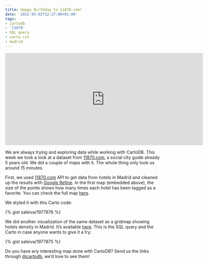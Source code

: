 ```yaml
---
title: Happy Birthday to 11870.com!
date: '2012-03-02T12:27:00+01:00'
tags:
- cartodb
- '11870'
- SQL query
- carto css
- madrid
---
```


<iframe frameborder="0" height="300" src="https://viz2.cartodb.com/tables/hoteles_madrid_11870/embed_map" width="645"></iframe>

We are always trying and exploring data while working with CartoDB. This week we took a look at a dataset from <a href="http://11870.com/" target="_blank">11870.com</a>, a social city guide already 5 years old. We did a couple of maps with it. The whole thing only took us around 15 minutes. 

First, we used <a href="http://11870.com/" target="_blank">11870.com</a> API to get data from hotels in Madrid and cleaned up the results with <a href="http://code.google.com/p/google-refine/" target="_blank">Google Refine</a>. In the first map (embedded above), the size of the points shows how many times each hotel has been tagged as a favorite. You can check the full map <a href="https://viz2.cartodb.com/tables/hoteles_madrid_11870/embed_map">here</a>.

We styled it with this Carto code:

{% gist saleiva/1977876 %}

We did another visualization of the same dataset as a gridmap showing hotels density in Madrid. It’s available <a href="https://viz2.cartodb.com/tables/hoteles_playground/embed_map?sql=SELECT%20count(cartodb_id)%20as%20ct%2C%20ST_Transform(ST_Buffer(ST_SnapToGrid(the_geom%2C0.002)%2C0.001%2C%20'quad_segs%3D2%20endcap%3Dsquare')%2C3857)%20as%20the_geom_webmercator%20FROM%20hoteles_playground%20GROUP%20BY%20ST_SnapToGrid(the_geom%2C0.002)" target="_blank">here</a>. This is the SQL query and the Carto in case anyone wants to give it a try:

{% gist saleiva/1977875 %}

Do you have any interesting map done with CartoDB? Send us the links through <a href="https://twitter.com/#!/cartodb" target="_blank">@cartodb</a>, we’d love to see them!
